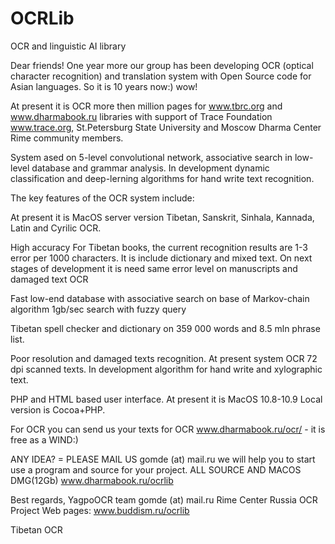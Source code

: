 # OCRLib
OCR and linguistic AI library

Dear friends! One year more our group has been developing OCR (optical character recognition) and translation system with Open Source code for Asian languages. So it is 10 years now:) wow!

At present it is OCR more then million pages for www.tbrc.org and www.dharmabook.ru libraries with support of Trace Foundation www.trace.org, St.Petersburg State University and Moscow Dharma Center Rime community members.

System ased on 5-level convolutional network, associative search in low-level database and grammar analysis.
In development dynamic classification and deep-lerning algorithms for hand write text recognition.

The key features of the OCR system include:

At present it is MacOS server version Tibetan, Sanskrit, Sinhala, Kannada, Latin and Cyrilic OCR.

High accuracy For Tibetan books, the current recognition results are 1-3 error per 1000 characters. It is include dictionary and mixed text. On next stages of development it is need same error level on manuscripts and damaged text OCR

Fast low-end database with associative search on base of Markov-chain algorithm 1gb/sec search with fuzzy query

Tibetan spell checker and dictionary on 359 000 words and 8.5 mln phrase list.

Poor resolution and damaged texts recognition. At present system OCR 72 dpi scanned texts. In development algorithm for hand write and xylographic text.

PHP and HTML based user interface. At present it is MacOS 10.8-10.9 Local version is Cocoa+PHP.

For OCR you can send us your texts for OCR www.dharmabook.ru/ocr/ - it is free as a WIND:)

ANY IDEA? = PLEASE MAIL US gomde (at) mail.ru we will help you to start use a program and source for your project. ALL SOURCE AND MACOS DMG(12Gb) www.dharmabook.ru/ocrlib

Best regards, YagpoOCR team gomde (at) mail.ru Rime Center Russia OCR Project Web pages: www.buddism.ru/ocrlib

Tibetan OCR 

